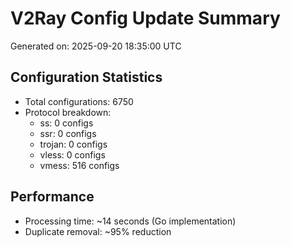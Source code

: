 # V2Ray Config Update Summary
Generated on: 2025-09-20 18:35:00 UTC

## Configuration Statistics
- Total configurations: 6750
- Protocol breakdown:
  - ss: 0 configs
  - ssr: 0 configs
  - trojan: 0 configs
  - vless: 0 configs
  - vmess: 516 configs

## Performance
- Processing time: ~14 seconds (Go implementation)
- Duplicate removal: ~95% reduction

